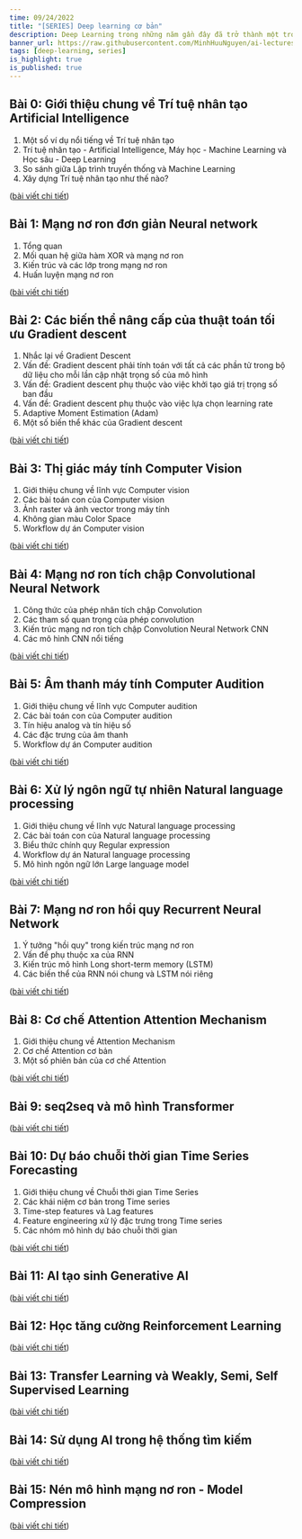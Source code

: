 ```yaml
---
time: 09/24/2022
title: "[SERIES] Deep learning cơ bản"
description: Deep Learning trong những năm gần đây đã trở thành một trong những lĩnh vực nghiên cứu và ứng dụng phổ biến nhất và thành công nhất của trí tuệ nhân tạo. Về lý thuyết, Deep learning là một phần con của Machine Learning, tuy nhiên, trong thực tế hiện nay, chúng ta có thể chia Machine Learning thành 2 nhóm gồm Machine Learning truyền thống và Deep Learning. Lý do mà Deep Learning mạnh mẽ và phổ biến hiện nay nhờ khả năng hấp thụ dữ liệu lớn của mô hình mạng nơ ron.
banner_url: https://raw.githubusercontent.com/MinhHuuNguyen/ai-lectures/refs/heads/master/3_machine_learning/images/0-ai-introduction/ai_vs_ml_vs_dl.png
tags: [deep-learning, series]
is_highlight: true
is_published: true
---
```


## Bài 0: Giới thiệu chung về Trí tuệ nhân tạo Artificial Intelligence

1. Một số ví dụ nổi tiếng về Trí tuệ nhân tạo
2. Trí tuệ nhân tạo - Artificial Intelligence, Máy học - Machine Learning và Học sâu - Deep Learning
3. So sánh giữa Lập trình truyền thống và Machine Learning
4. Xây dựng Trí tuệ nhân tạo như thế nào?

([bài viết chi tiết](/blog/gioi-thieu-chung-ve-tri-tue-nhan-tao-artificial-intelligence))

## Bài 1: Mạng nơ ron đơn giản Neural network

1. Tổng quan
2. Mối quan hệ giữa hàm XOR và mạng nơ ron
3. Kiến trúc và các lớp trong mạng nơ ron
4. Huấn luyện mạng nơ ron

([bài viết chi tiết](/blog/mang-no-ron-don-gian-neural-network/))

## Bài 2: Các biến thể nâng cấp của thuật toán tối ưu Gradient descent

1. Nhắc lại về Gradient Descent
2. Vấn đề: Gradient descent phải tính toán với tất cả các phần tử trong bộ dữ liệu cho mỗi lần cập nhật trọng số của mô hình
3. Vấn đề: Gradient descent phụ thuộc vào việc khởi tạo giá trị trọng số ban đầu
4. Vấn đề: Gradient descent phụ thuộc vào việc lựa chọn learning rate
5. Adaptive Moment Estimation (Adam)
6. Một số biến thể khác của Gradient descent

([bài viết chi tiết](/blog/cac-bien-the-nang-cap-cua-thuat-toan-toi-uu-gradient-descent/))

## Bài 3: Thị giác máy tính Computer Vision

1. Giới thiệu chung về lĩnh vực Computer vision
2. Các bài toán con của Computer vision
3. Ảnh raster và ảnh vector trong máy tính
4. Không gian màu Color Space
5. Workflow dự án Computer vision

([bài viết chi tiết](/blog/thi-giac-may-tinh-computer-vision/))

## Bài 4: Mạng nơ ron tích chập Convolutional Neural Network

1. Công thức của phép nhân tích chập Convolution
2. Các tham số quan trọng của phép convolution
3. Kiến trúc mạng nơ ron tích chập Convolution Neural Network CNN
4. Các mô hình CNN nổi tiếng

([bài viết chi tiết](/blog/mang-no-ron-tich-chap-convolutional-neural-network/))

## Bài 5: Âm thanh máy tính Computer Audition

1. Giới thiệu chung về lĩnh vực Computer audition
2. Các bài toán con của Computer audition
3. Tín hiệu analog và tín hiệu số
4. Các đặc trưng của âm thanh
5. Workflow dự án Computer audition

([bài viết chi tiết](/blog/am-thanh-may-tinh-computer-audition/))

## Bài 6: Xử lý ngôn ngữ tự nhiên Natural language processing

1. Giới thiệu chung về lĩnh vực Natural language processing
2. Các bài toán con của Natural language processing
3. Biểu thức chính quy Regular expression
4. Workflow dự án Natural language processing
5. Mô hình ngôn ngữ lớn Large language model

([bài viết chi tiết](/blog/xu-ly-ngon-ngu-tu-nhien-natural-language-processing/))

## Bài 7: Mạng nơ ron hồi quy Recurrent Neural Network

1. Ý tưởng "hồi quy" trong kiến trúc mạng nơ ron
2. Vấn đề phụ thuộc xa của RNN
3. Kiến trúc mô hình Long short-term memory (LSTM)
4. Các biến thể của RNN nói chung và LSTM nói riêng

([bài viết chi tiết](/blog/mang-no-ron-hoi-quy-recurrent-neural-network/))

## Bài 8: Cơ chế Attention Attention Mechanism

1. Giới thiệu chung về Attention Mechanism
2. Cơ chế Attention cơ bản
3. Một số phiên bản của cơ chế Attention

([bài viết chi tiết](/blog/co-che-attention-attention-mechanism/))

## Bài 9: seq2seq và mô hình Transformer

([bài viết chi tiết](/blog/seq2seq-va-mo-hinh-transformer/))

## Bài 10: Dự báo chuỗi thời gian Time Series Forecasting

1. Giới thiệu chung về Chuỗi thời gian Time Series
2. Các khái niệm cơ bản trong Time series
3. Time-step features và Lag features
4. Feature engineering xử lý đặc trưng trong Time series
5. Các nhóm mô hình dự báo chuỗi thời gian

([bài viết chi tiết](/blog/du-bao-chuoi-thoi-gian-time-series-forecasting/))

## Bài 11: AI tạo sinh Generative AI

([bài viết chi tiết](/blog/ai-tao-sinh-generative-ai/))

## Bài 12: Học tăng cường Reinforcement Learning

([bài viết chi tiết](/blog/gioi-thieu-chung-ve-hoc-tang-cuong-reinforcement-learning/))

## Bài 13: Transfer Learning và Weakly, Semi, Self Supervised Learning

([bài viết chi tiết](/blog/transfer-learning-va-weakly-semi-self-supervised-learning/))

## Bài 14: Sử dụng AI trong hệ thống tìm kiếm

([bài viết chi tiết](/blog/su-dung-ai-trong-he-thong-tim-kiem/))

## Bài 15: Nén mô hình mạng nơ ron - Model Compression

([bài viết chi tiết](/blog/nen-mo-hinh-mang-no-ron-model-compression/))
